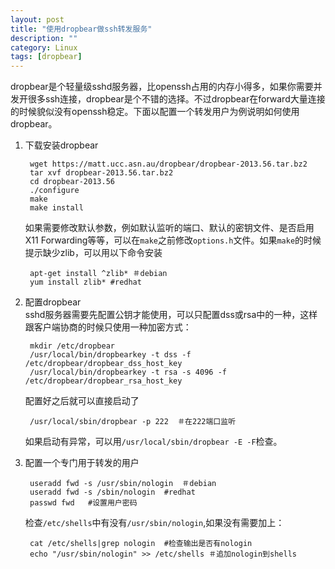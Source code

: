 ```yaml
---
layout: post
title: "使用dropbear做ssh转发服务"
description: ""
category: Linux
tags: [dropbear]
---
```

dropbear是个轻量级sshd服务器，比openssh占用的内存小得多，如果你需要并发开很多ssh连接，dropbear是个不错的选择。不过dropbear在forward大量连接的时候貌似没有openssh稳定。下面以配置一个转发用户为例说明如何使用dropbear。

1. 下载安装dropbear
	
		wget https://matt.ucc.asn.au/dropbear/dropbear-2013.56.tar.bz2
		tar xvf dropbear-2013.56.tar.bz2
		cd dropbear-2013.56
		./configure
		make
		make install
	如果需要修改默认参数，例如默认监听的端口、默认的密钥文件、是否启用X11 Forwarding等等，可以在`make`之前修改`options.h`文件。如果`make`的时候提示缺少zlib，可以用以下命令安装
	
		apt-get install ^zlib* ＃debian
		yum install zlib* #redhat
	
2. 配置dropbear  
	sshd服务器需要先配置公钥才能使用，可以只配置dss或rsa中的一种，这样跟客户端协商的时候只使用一种加密方式：
		
		mkdir /etc/dropbear
		/usr/local/bin/dropbearkey -t dss -f /etc/dropbear/dropbear_dss_host_key
		/usr/local/bin/dropbearkey -t rsa -s 4096 -f /etc/dropbear/dropbear_rsa_host_key
	配置好之后就可以直接启动了
		
		/usr/local/sbin/dropbear -p 222  ＃在222端口监听
	如果启动有异常，可以用`/usr/local/sbin/dropbear -E -F`检查。
	
3. 配置一个专门用于转发的用户
	
		useradd fwd -s /usr/sbin/nologin  ＃debian
		useradd fwd -s /sbin/nologin  #redhat
		passwd fwd   #设置用户密码
	检查`/etc/shells`中有没有`/usr/sbin/nologin`,如果没有需要加上：
	
		cat /etc/shells|grep nologin  #检查输出是否有nologin
		echo "/usr/sbin/nologin" >> /etc/shells ＃追加nologin到shells
		